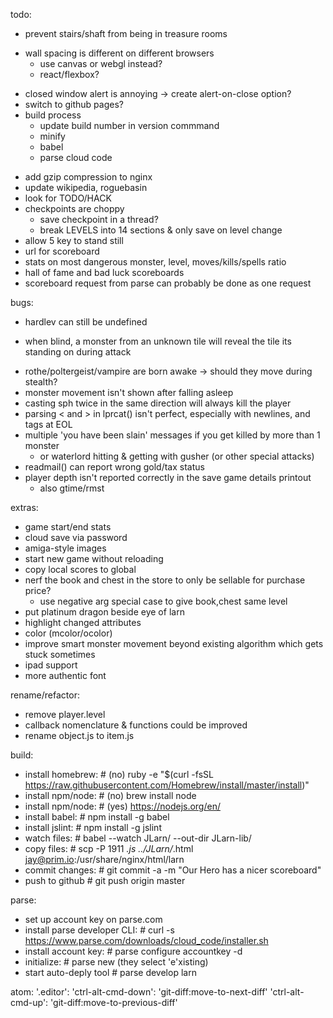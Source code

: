 todo:
+ prevent stairs/shaft from being in treasure rooms
- wall spacing is different on different browsers
  - use canvas or webgl instead?
  - react/flexbox?
+ closed window alert is annoying -> create alert-on-close option?
+ switch to github pages?
+ build process
  + update build number in version commmand
  + minify
  + babel
  + parse cloud code
- add gzip compression to nginx
- update wikipedia, roguebasin
- look for TODO/HACK
- checkpoints are choppy
  - save checkpoint in a thread?
  - break LEVELS into 14 sections & only save on level change
- allow 5 key to stand still
- url for scoreboard
- stats on most dangerous monster, level, moves/kills/spells ratio
- hall of fame and bad luck scoreboards
- scoreboard request from parse can probably be done as one request


bugs:
* hardlev can still be undefined
+ when blind, a monster from an unknown tile will reveal the tile its standing on during attack
- rothe/poltergeist/vampire are born awake -> should they move during stealth?
- monster movement isn't shown after falling asleep
- casting sph twice in the same direction will always kill the player
- parsing < and > in lprcat() isn't perfect, especially with newlines, and tags at EOL
- multiple 'you have been slain' messages if you get killed by more than 1 monster
  - or waterlord hitting & getting with gusher (or other special attacks)
- readmail() can report wrong gold/tax status
- player depth isn't reported correctly in the save game details printout
  - also gtime/rmst


extras:
- game start/end stats
- cloud save via password
- amiga-style images
- start new game without reloading
- copy local scores to global
- nerf the book and chest in the store to only be sellable for purchase price?
  - use negative arg special case to give book,chest same level
- put platinum dragon beside eye of larn
- highlight changed attributes
- color (mcolor/ocolor)
- improve smart monster movement beyond existing algorithm which gets stuck sometimes
- ipad support
- more authentic font


rename/refactor:
- remove player.level
- callback nomenclature & functions could be improved
- rename object.js to item.js


build:
- install homebrew:  # (no) ruby -e "$(curl -fsSL https://raw.githubusercontent.com/Homebrew/install/master/install)"
- install npm/node:  # (no) brew install node
- install npm/node:  # (yes) https://nodejs.org/en/
- install babel:     # npm install -g babel
- install jslint:    # npm install -g jslint
- watch files:       # babel --watch JLarn/ --out-dir JLarn-lib/
- copy files:        # scp -P 1911 *.js ../JLarn/*.html jay@prim.io:/usr/share/nginx/html/larn
- commit changes:    # git commit -a -m "Our Hero has a nicer scoreboard"
- push to github     # git push origin master


parse:
- set up account key on parse.com
- install parse developer CLI:  # curl -s https://www.parse.com/downloads/cloud_code/installer.sh
- install account key:          # parse configure accountkey -d
- initialize:                   # parse new (they select 'e'xisting)
- start auto-deply tool         # parse develop larn


atom:
'.editor':
  'ctrl-alt-cmd-down': 'git-diff:move-to-next-diff'
  'ctrl-alt-cmd-up': 'git-diff:move-to-previous-diff'
